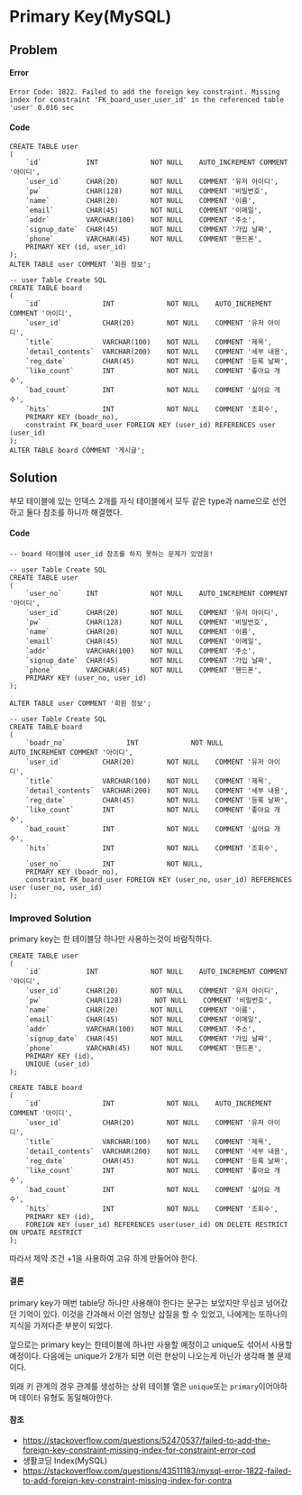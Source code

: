 # Primary Key(MySQL)

#### 

## Problem



#### Error

`Error Code: 1822. Failed to add the foreign key constraint. Missing index for constraint 'FK_board_user_user_id' in the referenced table 'user' 0.016 sec`



#### Code

```mysql
CREATE TABLE user
(
    `id`      	   INT             NOT NULL    AUTO_INCREMENT COMMENT '아이디',
    `user_id`      CHAR(20)        NOT NULL    COMMENT '유저 아이디',
    `pw`           CHAR(128)       NOT NULL    COMMENT '비밀번호',
    `name`         CHAR(20)        NOT NULL    COMMENT '이름',
    `email`        CHAR(45)        NOT NULL    COMMENT '이메일',
    `addr`         VARCHAR(100)    NOT NULL    COMMENT '주소',
    `signup_date`  CHAR(45)        NOT NULL    COMMENT '가입 날짜',
    `phone`        VARCHAR(45)     NOT NULL    COMMENT '핸드폰',
    PRIMARY KEY (id, user_id)
);
ALTER TABLE user COMMENT '회원 정보';

-- user Table Create SQL
CREATE TABLE board
(
    `id`               INT             NOT NULL    AUTO_INCREMENT COMMENT '아이디', 
    `user_id`          CHAR(20)        NOT NULL    COMMENT '유저 아이디', 
    `title`            VARCHAR(100)    NOT NULL    COMMENT '제목', 
    `detail_contents`  VARCHAR(200)    NOT NULL    COMMENT '세부 내용', 
    `reg_date`         CHAR(45)        NOT NULL    COMMENT '등록 날짜', 
    `like_count`       INT             NOT NULL    COMMENT '좋아요 개수', 
    `bad_count`        INT             NOT NULL    COMMENT '싫어요 개수', 
    `hits`             INT             NOT NULL    COMMENT '조회수',
    PRIMARY KEY (boadr_no),
    constraint FK_board_user FOREIGN KEY (user_id) REFERENCES user (user_id)
);
ALTER TABLE board COMMENT '게시글';
```

#### 

## Solution

부모 테이블에 있는 인덱스 2개를 자식 테이블에서 모두 같은 type과 name으로 선언하고 둘다 참조를 하니까 해결했다.



#### Code

```mysql
-- board 테이블에 user_id 참조를 하지 못하는 문제가 있었음!

-- user Table Create SQL
CREATE TABLE user
(
    `user_no`      INT             NOT NULL    AUTO_INCREMENT COMMENT '아이디',
    `user_id`      CHAR(20)        NOT NULL    COMMENT '유저 아이디',
    `pw`           CHAR(128)       NOT NULL    COMMENT '비밀번호',
    `name`         CHAR(20)        NOT NULL    COMMENT '이름',
    `email`        CHAR(45)        NOT NULL    COMMENT '이메일',
    `addr`         VARCHAR(100)    NOT NULL    COMMENT '주소',
    `signup_date`  CHAR(45)        NOT NULL    COMMENT '가입 날짜',
    `phone`        VARCHAR(45)     NOT NULL    COMMENT '핸드폰',
    PRIMARY KEY (user_no, user_id)
);

ALTER TABLE user COMMENT '회원 정보';

-- user Table Create SQL
CREATE TABLE board
(
    `boadr_no`               INT             NOT NULL    AUTO_INCREMENT COMMENT '아이디', 
    `user_id`          CHAR(20)        NOT NULL    COMMENT '유저 아이디', 
    `title`            VARCHAR(100)    NOT NULL    COMMENT '제목', 
    `detail_contents`  VARCHAR(200)    NOT NULL    COMMENT '세부 내용', 
    `reg_date`         CHAR(45)        NOT NULL    COMMENT '등록 날짜', 
    `like_count`       INT             NOT NULL    COMMENT '좋아요 개수', 
    `bad_count`        INT             NOT NULL    COMMENT '싫어요 개수', 
    `hits`             INT             NOT NULL    COMMENT '조회수',
    
    `user_no`		   INT             NOT NULL,
    PRIMARY KEY (boadr_no),
    constraint FK_board_user FOREIGN KEY (user_no, user_id) REFERENCES user (user_no, user_id)
);
```



### Improved Solution

primary key는 한 테이블당 하나만 사용하는것이 바람직하다.



```mysql
CREATE TABLE user
(
    `id`           INT             NOT NULL    AUTO_INCREMENT COMMENT '아이디',
    `user_id`      CHAR(20)        NOT NULL    COMMENT '유저 아이디',
    `pw`           CHAR(128)        NOT NULL    COMMENT '비밀번호',
    `name`         CHAR(20)        NOT NULL    COMMENT '이름',
    `email`        CHAR(45)        NOT NULL    COMMENT '이메일',
    `addr`         VARCHAR(100)    NOT NULL    COMMENT '주소',
    `signup_date`  CHAR(45)        NOT NULL    COMMENT '가입 날짜',
    `phone`        VARCHAR(45)     NOT NULL    COMMENT '핸드폰',
    PRIMARY KEY (id),
    UNIQUE (user_id)
);

CREATE TABLE board
(
    `id`               INT             NOT NULL    AUTO_INCREMENT COMMENT '아이디',
    `user_id`          CHAR(20)        NOT NULL    COMMENT '유저 아이디', 
    `title`            VARCHAR(100)    NOT NULL    COMMENT '제목', 
    `detail_contents`  VARCHAR(200)    NOT NULL    COMMENT '세부 내용', 
    `reg_date`         CHAR(45)        NOT NULL    COMMENT '등록 날짜', 
    `like_count`       INT             NOT NULL    COMMENT '좋아요 개수', 
    `bad_count`        INT             NOT NULL    COMMENT '싫어요 개수', 
    `hits`             INT             NOT NULL    COMMENT '조회수', 
    PRIMARY KEY (id),
    FOREIGN KEY (user_id) REFERENCES user(user_id) ON DELETE RESTRICT ON UPDATE RESTRICT
);
```

따라서 제약 조건 +1을 사용하여 고유 하게 만들어야 한다.



#### 결론

primary key가 매번 table당 하나만 사용해야 한다는 문구는 보았지만 무심코 넘어갔던 기억이 있다. 이것을 간과해서 이런 엄청난 삽질을 할 수 있었고, 나에게는 또하나의 지식을 가져다준 부분이 되었다.

앞으로는 primary key는 한테이블에 하나만 사용할 예정이고 unique도 섞어서 사용할 예정이다. 다음에는 unique가 2개가 되면 이런 현상이 나오는게 아닌가 생각해 볼 문제이다.

외래 키 관계의 경우 관계를 생성하는 상위 테이블 열은 `unique`또는 `primary`이어야하며 데이터 유형도 동일해야한다.



#### 참조

- https://stackoverflow.com/questions/52470537/failed-to-add-the-foreign-key-constraint-missing-index-for-constraint-error-cod
- 생활코딩 Index(MySQL)
- https://stackoverflow.com/questions/43511183/mysql-error-1822-failed-to-add-foreign-key-constraint-missing-index-for-contra